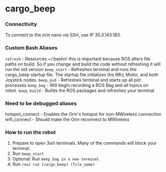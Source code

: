 # cargo_beep
### Connectivity
To connect to the orin nano via SSH, use IP 35.3.143.183.

### Custom Bash Aliases
```refresh``` - Resources ~/.bashrc this is important because ROS alters file paths on build.
        So if you change and build the code without refreshing it will run the old version
```beep_start``` - Refreshes terminal and runs the cargo_beep startup file.
    The startup file initializes the IMU, Motor, and both Joystick nodes.
```beep_pid``` - Refreshes terminal and starts up all pid processes
```beep_bag``` - Will begin recording a ROS Bag and all topics on robot.
```beep_build``` - Builds the ROS packages and refreshes your terminal

### Need to be debugged aliases
hotspot_connect - Enables the Orin's hotspot for non-MWireless connection
wifi_connect - Should make the Orin reconnect to MWireless

### How to run the robot
1. Prepare to open 3ish terminals. Many of the commands will block your terminal.
2. Run ```beep_start```
3. Optional: Run ```beep_bag in a new terminal```
4. Run ```ros2 run [cargo_beep] (file_name)```
